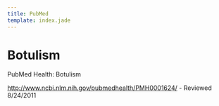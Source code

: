 ```yaml
---
title: PubMed
template: index.jade
---
```



Botulism
========

PubMed Health: Botulism

<http://www.ncbi.nlm.nih.gov/pubmedhealth/PMH0001624/> - Reviewed 8/24/2011

